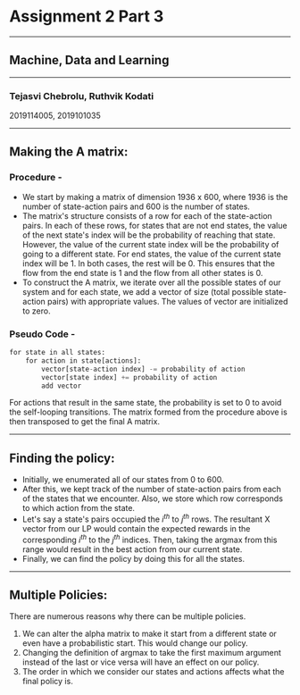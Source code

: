# Assignment 2 Part 3

---

## Machine, Data and Learning

---

### Tejasvi Chebrolu, Ruthvik Kodati

2019114005, 2019101035

---

## Making the A matrix:

### Procedure -

- We start by making a matrix of dimension 1936 x 600, where 1936 is the number of state-action pairs and 600 is the number of states.
- The matrix's structure consists of a row for each of the state-action pairs. In each of these rows, for states that are not end states, the value of the next state's index will be the probability of reaching that state. However, the value of the current state index will be the probability of going to a different state. For end states, the value of the current state index will be 1. In both cases, the rest will be 0. This ensures that the flow from the end state is 1 and the flow from all other states is 0.
- To construct the A matrix, we iterate over all the possible states of our system and for each state, we add a vector of size (total possible state-action pairs) with appropriate values. The values of vector are initialized to zero.

### Pseudo Code -

```python
for state in all states:
	for action in state[actions]:
		vector[state-action index] -= probability of action
		vector[state index] += probability of action
		add vector
```

For actions that result in the same state, the probability is set to 0 to avoid the self-looping transitions. The matrix formed from the procedure above is then transposed to get the final A matrix. 

---

## Finding the policy:

- Initially, we enumerated all of our states from 0 to 600.
- After this, we kept track of the number of state-action pairs from each of the states that we encounter. Also, we store which row corresponds to which action from the state.
- Let's say a state's pairs occupied the $i^{th}$ to $j^{th}$  rows. The resultant X vector from our LP would contain the expected rewards in the corresponding $i^{th}$  to the $j^{th}$ indices. Then, taking the argmax from this range would result in the best action from our current state.
- Finally, we can find the policy by doing this for all the states.

---

## Multiple Policies:

There are numerous reasons why there can be multiple policies. 

1. We can alter the alpha matrix to make it start from a different state or even have a probabilistic start. This would change our policy. 
2. Changing the definition of argmax to take the first maximum argument instead of the last or vice versa will have an effect on our policy.
3. The order in which we consider our states and actions affects what the final policy is.